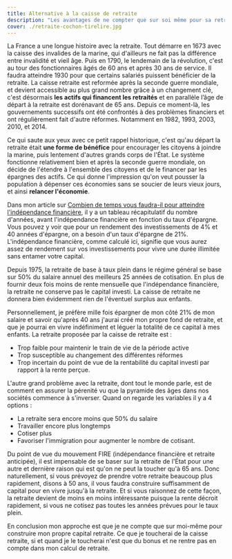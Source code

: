 ```yaml
---
title: Alternative à la caisse de retraite
description: "Les avantages de ne compter que sur soi même pour sa retraite"
cover: ./retraite-cochon-tirelire.jpg
---
```


La France a une longue histoire avec la retraite. Tout démarre en 1673 avec la caisse des invalides de la marine, qui d'ailleurs ne fait pas la différence entre invalidité et vieil âge. Puis en 1790, le lendemain de la révolution, c'est au tour des fonctionnaires âgés de 60 ans et après 30 ans de service. Il faudra atteindre 1930 pour que certains salariés puissent bénéficier de la retraite. La caisse retraite est reformée après la seconde guerre mondiale, et devient accessible au plus grand nombre grâce à un changement clé, c'est désormais **les actifs qui financent les retraités** et en parallèle l’âge de départ à la retraite est dorénavant de 65 ans. Depuis ce moment-là, les gouvernements successifs ont été confrontés à des problèmes financiers et ont régulièrement fait d'autre réformes. Notamment en 1982, 1993, 2003, 2010, et 2014.

Ce qui saute aux yeux avec ce petit rappel historique, c'est qu'au départ la retraite était **une forme de bénéfice** pour encourager les citoyens à joindre la marine, puis lentement d'autres grands corps de l'État. Le système fonctionne relativement bien et après la seconde guerre mondiale, on décide de l'étendre à l'ensemble des citoyens et de le financer par les épargnes des actifs. Ce qui donne l'impression qu'on veut pousser la population à dépenser ces économies sans se soucier de leurs vieux jours, et ainsi **relancer l'économie**.

Dans mon article sur [Combien de temps vous faudra-il pour atteindre l'indépendance financière](/temps-avant-independance-financiere), il y a un tableau récapitulatif du nombre d'années, avant l'indépendance financière en fonction du taux d'épargne. Vous pouvez y voir que pour un rendement des investissements de 4% et 40 années d'épargne, on a besoin d'un taux d'épargne de 21%. L'indépendance financière, comme calculé ici, signifie que vous aurez assez de rendement sur vos investissements pour vivre une durée illimitée sans entamer votre capital.

Depuis 1975, la retraite de base à taux plein dans le régime général se base sur 50% du salaire annuel des meilleurs 25 années de cotisation. En plus de fournir deux fois moins de rente mensuelle que l'indépendance financière, la retraite ne conserve pas le capital investi. La caisse de retraite ne donnera bien évidemment rien de l'éventuel surplus aux enfants.

Personnellement, je préfère mille fois épargner de mon côté 21% de mon salaire et savoir qu'après 40 ans j'aurai créé mon propre fond de retraite, et que je pourrai en vivre indéfiniment et léguer la totalité de ce capital à mes enfants. La retraite proposée par la caisse de retraite est :

- Trop faible pour maintenir le train de vie de la période active
- Trop susceptible au changement des différentes réformes
- Trop incertain du point de vue de la rentabilité du capital investi par rapport à la rente perçue.

L'autre grand problème avec la retraite, dont tout le monde parle, est de comment en assurer la pérenité vu que la pyramide des âges dans nos sociétés commence à s'inverser. Quand on regarde les variables il y a 4 options :

- La retraite sera encore moins que 50% du salaire
- Travailler encore plus longtemps
- Cotiser plus
- Favoriser l'immigration pour augmenter le nombre de cotisant.

Du point de vue du mouvement FIRE (indépendance financière et retraite anticipée), il est impensable de se baser sur la retraite de l'État pour une autre et dernière raison qui est qu'on ne peut la toucher qu'à 65 ans. Donc naturellement, si vous prévoyez de prendre votre retraite beaucoup plus rapidement, disons à 50 ans, il vous faudra construire suffisamment de capital pour en vivre jusqu'à la retraite. Et si vous raisonnez de cette façon, la retraite devient de moins en moins intéressante puisque la rente décroit rapidement, si vous ne cotisez pas toutes les années prévues pour le taux plein.

En conclusion mon approche est que je ne compte que sur moi-même pour construire mon propre capital retraite. Ce que je toucherai de la caisse retraite, si et quand je le toucherai n'est que du bonus et ne rentre pas en compte dans mon calcul de retraite.
